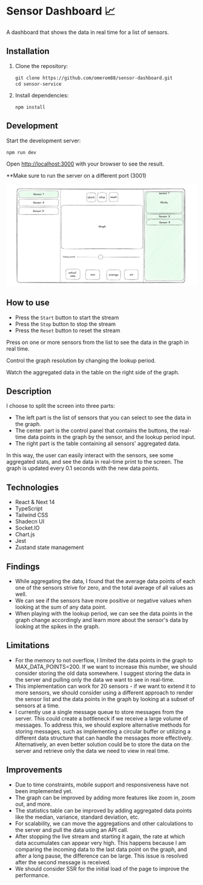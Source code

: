 # Sensor Dashboard 📈

A dashboard that shows the data in real time for a list of sensors.

## Installation

1. Clone the repository:
   ```
   git clone https://github.com/omerom88/sensor-dashboard.git
   cd sensor-service
   ```

2. Install dependencies:
   ```
   npm install
   ```

## Development

Start the development server:

```
npm run dev
```

Open [http://localhost:3000](http://localhost:3000) with your browser to see the result.

**Make sure to run the server on a different port (3001)

![Sensor Dashboard](./images/sensor-dashboard-mockup.png)

## How to use
- Press the `Start` button to start the stream
- Press the `Stop` button to stop the stream
- Press the `Reset` button to reset the stream

Press on one or more sensors from the list to see the data in the graph in real time.

Control the graph resolution by changing the lookup period.

Watch the aggregated data in the table on the right side of the graph.

## Description

I choose to split the screen into three parts:
- The left part is the list of sensors that you can select to see the data in the graph.
- The center part is the control panel that contains the buttons, the real-time data points in the graph by the sensor, and the lookup period input.
- The right part is the table containing all sensors' aggregated data.

In this way, the user can easily interact with the sensors, see some aggregated stats, and see the data in real-time print to the screen.
The graph is updated every 0.1 seconds with the new data points.

## Technologies
- React & Next 14
- TypeScript
- Tailwind CSS
- Shadecn UI
- Socket.IO
- Chart.js
- Jest
- Zustand state management

## Findings
- While aggregating the data, I found that the average data points of each one of the sensors strive for zero, and the total average of all values as well.
- We can see if the sensors have more positive or negative values when looking at the sum of any data point.
- When playing with the lookup period, we can see the data points in the graph change accordingly and learn more about the sensor's data by looking at the spikes in the graph.

## Limitations
- For the memory to not overflow, I limited the data points in the graph to MAX_DATA_POINTS=200. If we want to increase this number, we should consider storing the old data somewhere.
  I suggest storing the data in the server and pulling only the data we want to see in real-time.
- This implementation can work for 20 sensors - if we want to extend it to more sensors, we should consider using a different approach to render the sensor list and the data points in the graph by looking at a subset of sensors at a time.
- I currently use a single message queue to store messages from the server. This could create a bottleneck if we receive a large volume of messages. To address this, we should explore alternative methods for storing messages, such as implementing a circular buffer or utilizing a different data structure that can handle the messages more effectively. Alternatively, an even better solution could be to store the data on the server and retrieve only the data we need to view in real time.

## Improvements
- Due to time constraints, mobile support and responsiveness have not been implemented yet.
- The graph can be improved by adding more features like zoom in, zoom out, and more.
- The statistics table can be improved by adding aggregated data points like the median, variance, standard deviation, etc.
- For scalability, we can move the aggregations and other calculations to the server and pull the data using an API call.
- After stopping the live stream and starting it again, the rate at which data accumulates can appear very high. This happens because I am comparing the incoming data to the last data point on the graph, and after a long pause, the difference can be large. This issue is resolved after the second message is received.
- We should consider SSR for the initial load of the page to improve the performance.